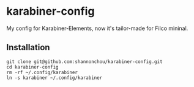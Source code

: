 # karabiner-config

My config for Karabiner-Elements, now it's tailor-made for Filco mininal.

## Installation

```shell
git clone git@github.com:shannonchou/karabiner-config.git
cd karabiner-config
rm -rf ~/.config/karabiner
ln -s karabiner ~/.config/karabiner
```

